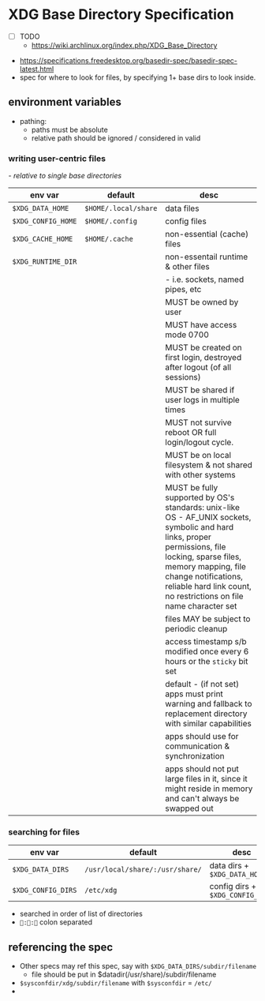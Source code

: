 # XDG Base Directory Specification

- [ ] TODO
  - https://wiki.archlinux.org/index.php/XDG_Base_Directory

- https://specifications.freedesktop.org/basedir-spec/basedir-spec-latest.html
- spec for where to look for files, by specifying 1+ base dirs to look inside.

## environment variables

- pathing:
  - paths must be absolute
  - relative path should be ignored / considered in valid

### writing user-centric files

_- relative to single base directories_

| env var            | default              | desc                                                                                                                                                                                                                                                                |
| ------------------ | -------------------- | ------------------------------------------------------------------------------------------------------------------------------------------------------------------------------------------------------------------------------------------------------------------- |
| `$XDG_DATA_HOME`   | `$HOME/.local/share` | data files                                                                                                                                                                                                                                                          |
| `$XDG_CONFIG_HOME` | `$HOME/.config`      | config files                                                                                                                                                                                                                                                        |
| `$XDG_CACHE_HOME`  | `$HOME/.cache`       | non-essential (cache) files                                                                                                                                                                                                                                         |
| `$XDG_RUNTIME_DIR` |                      | non-essentail runtime & other files                                                                                                                                                                                                                                 |
|                    |                      | - i.e. sockets, named pipes, etc                                                                                                                                                                                                                                    |
|                    |                      | MUST be owned by user                                                                                                                                                                                                                                               |
|                    |                      | MUST have access mode 0700                                                                                                                                                                                                                                          |
|                    |                      | MUST be created on first login, destroyed after logout (of all sessions)                                                                                                                                                                                            |
|                    |                      | MUST be shared if user logs in multiple times                                                                                                                                                                                                                       |
|                    |                      | MUST not survive reboot OR full login/logout cycle.                                                                                                                                                                                                                 |
|                    |                      | MUST be on local filesystem & not shared with other systems                                                                                                                                                                                                         |
|                    |                      | MUST be fully supported by OS's standards: unix-like OS - AF_UNIX sockets, symbolic and hard links, proper permissions, file locking, sparse files, memory mapping, file change notifications, reliable hard link count, no restrictions on file name character set |
|                    |                      | files MAY be subject to periodic cleanup                                                                                                                                                                                                                            |
|                    |                      | access timestamp s/b modified once every 6 hours or the `sticky` bit set                                                                                                                                                                                            |
|                    |                      | default - (if not set) apps must print warning and fallback to replacement directory with similar capabilities                                                                                                                                                      |
|                    |                      | apps should use for communication & synchronization                                                                                                                                                                                                                 |
|                    |                      | apps should not put large files in it, since it might reside in memory and can't always be swapped out                                                                                                                                                              |

### searching for files

| env var            | default                         | desc                             |
| ------------------ | ------------------------------- | -------------------------------- |
| `$XDG_DATA_DIRS`   | `/usr/local/share/:/usr/share/` | data dirs + `$XDG_DATA_HOME`     |
| `$XDG_CONFIG_DIRS` | `/etc/xdg`                      | config dirs + `$XDG_CONFIG_HOME` |

- searched in order of list of directories
- `📁:📁:📁` colon separated

## referencing the spec

- Other specs may ref this spec, say with `$XDG_DATA_DIRS/subdir/filename`
  - file should be put in $datadir(/usr/share)/subdir/filename
- `$sysconfdir/xdg/subdir/filename` with `$sysconfdir` = `/etc/`
-

